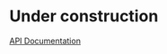 # Under construction

[API Documentation](https://c-ohle.github.io/RationalNumerics/api/System.Numerics.Rational.Rational.html)
